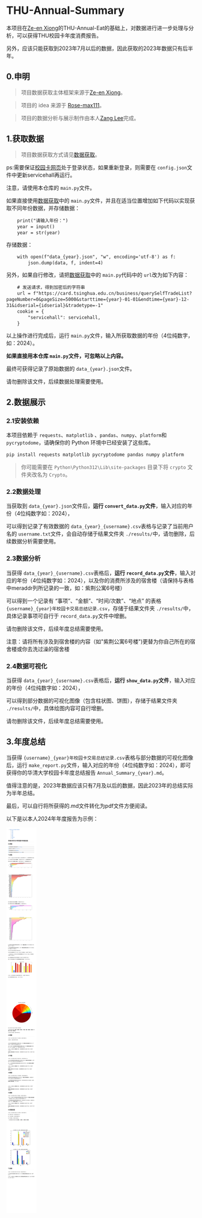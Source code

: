 # THU-Annual-Summary

本项目在[Ze-en Xiong](https://github.com/leverimmy)的THU-Annual-Eat的基础上，对数据进行进一步处理与分析，可以获得THU校园卡年度消费报告。

另外，应该只能获取到2023年7月以后的数据，因此获取的2023年数据只有后半年。

## 0.申明

> 项目数据获取主体框架来源于[Ze-en Xiong](https://github.com/leverimmy)。

> 项目的 idea 来源于 [Rose-max111](https://github.com/Rose-max111)。

> 项目的数据分析与展示制作由本人[Zang Lee](https://github.com/MrZang27)完成。

## 1.获取数据

> 项目数据获取方式请见[数据获取](https://github.com/leverimmy/THU-Annual-Eat)。

ps:需要保证[校园卡网页](https://card.tsinghua.edu.cn/userselftrade)处于登录状态，如果重新登录，则需要在 `config.json`文件中更新servicehall再运行。

注意，请使用本仓库的 `main.py`文件。

如果直接使用[数据获取](https://github.com/leverimmy/THU-Annual-Eat)中的 `main.py`文件，并且在适当位置增加如下代码以实现获取不同年份数据，并存储数据：

```
    print("请输入年份：")
    year = input()
    year = str(year)
```

存储数据：

```
    with open(f"data_{year}.json", "w", encoding='utf-8') as f:
        json.dump(data, f, indent=4)
```

另外，如果自行修改，请把[数据获取](https://github.com/leverimmy/THU-Annual-Eat)中的 `main.py`代码中的 `url`改为如下内容：

```
    # 发送请求，得到加密后的字符串
    url = f"https://card.tsinghua.edu.cn/business/querySelfTradeList?pageNumber=0&pageSize=5000&starttime={year}-01-01&endtime={year}-12-31&idserial={idserial}&tradetype=-1"
    cookie = {
        "servicehall": servicehall,
    }
```

以上操作进行完成后，运行 `main.py`文件，输入所获取数据的年份（4位纯数字，如：2024）。

**如果直接用本仓库 `main.py`文件，可忽略以上内容。**

最终可获得记录了原始数据的 `data_{year}.json`文件。

请勿删除该文件，后续数据处理需要使用。

## 2.数据展示

### 2.1安装依赖

本项目依赖于 `requests`、`matplotlib` 、`pandas`、`numpy`、`platform`和 `pycryptodome`，请确保你的 Python 环境中已经安装了这些库。

```bash
pip install requests matplotlib pycryptodome pandas numpy platform
```

> 你可能需要在 `Python\Python312\Lib\site-packages` 目录下将 `crypto` 文件夹改名为 `Crypto`。

### 2.2数据处理

当获取到 `data_{year}.json`文件后，**运行 `convert_data.py`文件**，输入对应的年份（4位纯数字如：2024），

可以得到记录了有效数据的 `data_{year}_{username}.csv`表格与记录了当前用户名的 `username.txt`文件，会自动存储于结果文件夹 `./results/`中，请勿删除，后续数据分析需要使用。

### 2.3数据分析

当获得 `data_{year}_{username}.csv`表格后，**运行 `record_data.py`文件**，输入对应的年份（4位纯数字如：2024），以及你的消费所涉及的宿舍楼（请保持与表格中meraddr列所记录的一致，如：紫荆公寓6号楼）

可以得到一个记录有 “事项”、“金额”、“时间/次数”、“地点” 的表格 `{username}_{year}年校园卡交易总结记录.csv`，存储于结果文件夹 `./results/`中，具体记录事项可自行于 `record_data.py`文件中增删。

请勿删除该文件，后续年度总结需要使用。


注意：请将所有涉及到宿舍楼的内容（如"紫荆公寓6号楼")更替为你自己所在的宿舍楼或你去洗过澡的宿舍楼

### 2.4数据可视化

当获得 `data_{year}_{username}.csv`表格后，**运行 `show_data.py`文件**，输入对应的年份（4位纯数字如：2024），

可以得到部分数据的可视化图像（包含柱状图、饼图），存储于结果文件夹 `./results/`中，具体绘图内容可自行增删。

请勿删除该文件，后续年度总结需要使用。

## 3.年度总结

当获得 `{username}_{year}年校园卡交易总结记录.csv`表格与部分数据的可视化图像后，运行 `make_report.py`文件，输入对应的年份（4位纯数字如：2024），即可获得你的华清大学校园卡年度总结报告 `Annual_Summary_{year}.md`。

值得注意的是，2023年数据应该只有7月及以后的数据，因此2023年的总结实际为半年总结。

最后，可以自行将所获得的.md文件转化为pdf文件方便阅读。

以下是以本人2024年年度报告为示例：

![图片](Example_Annual_Summary_2024.png)
